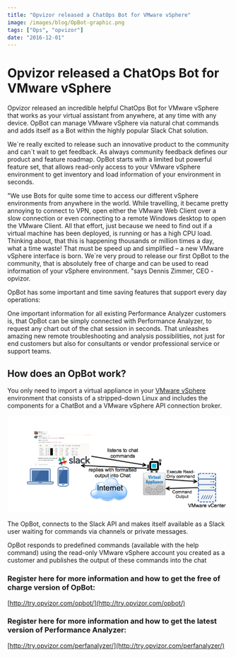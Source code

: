 ```yaml
---
title: "Opvizor released a ChatOps Bot for VMware vSphere"
image: /images/blog/OpBot-graphic.png
tags: ["Ops", "opvizor"]
date: "2016-12-01"
---
```


# Opvizor released a ChatOps Bot for VMware vSphere

Opvizor released an incredible helpful ChatOps Bot for VMware vSphere that works as your virtual assistant from anywhere, at any time with any device. OpBot can manage VMware vSphere via natural chat commands and adds itself as a Bot within the highly popular Slack Chat solution. 

We´re really excited to release such an innovative product to the community and can´t wait to get feedback. As always community feedback defines our product and feature roadmap. OpBot starts with a limited but powerful feature set, that allows read-only access to your VMware vSphere environment to get inventory and load information of your environment in seconds.

"We use Bots for quite some time to access our different vSphere environments from anywhere in the world. While travelling, it became pretty annoying to connect to VPN, open either the VMware Web Client over a slow connection or even connecting to a remote Windows desktop to open the VMware Client. All that effort, just because we need to find out if a virtual machine has been deployed, is running or has a high CPU load. Thinking about, that this is happening thousands or million times a day, what a time waste! That must be speed up and simplified – a new VMware vSphere interface is born. We´re very proud to release our first OpBot to the community, that is absolutely free of charge and can be used to read information of your vSphere environment. "says Dennis Zimmer, CEO - opvizor.

OpBot has some important and time saving features that support every day operations:

One important information for all existing Performance Analyzer customers is, that OpBot can be simply connected with Performance Analyzer, to request any chart out of the chat session in seconds. That unleashes amazing new remote troubleshooting and analysis possibilities, not just for end customers but also for consultants or vendor professional service or support teams.

## How does an OpBot work?

You only need to import a virtual appliance in your [VMware vSphere](http://www.vmware.com/products/vsphere.html) environment that consists of a stripped-down Linux and includes the components for a ChatBot and a VMware vSphere API connection broker.

![ChatOps Bot](/images/blog/OpBot-graphic.png)

The OpBot, connects to the Slack API and makes itself available as a Slack user waiting for commands via channels or private messages.

OpBot responds to predefined commands (available with the help command) using the read-only VMware vSphere account you created as a customer and publishes the output of these commands into the chat

### Register here for more information and how to get the free of charge version of OpBot:

[http://try.opvizor.com/opbot/](http://try.opvizor.com/opbot/)

### Register here for more information and how to get the latest version of Performance Analyzer:

[http://try.opvizor.com/perfanalyzer/](http://try.opvizor.com/perfanalyzer/)
